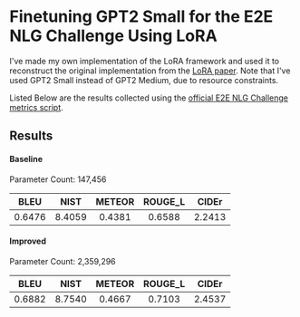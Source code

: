 # Finetuning GPT2 Small for the E2E NLG Challenge Using LoRA
I've made my own implementation of the LoRA framework and used it to 
reconstruct the original implementation from the [LoRA paper](https://arxiv.org/abs/2106.09685).
Note that I've used GPT2 Small instead of GPT2 Medium, due to resource constraints.

Listed Below are the results collected using the [official E2E NLG Challenge metrics script](https://github.com/tuetschek/e2e-metrics).

## Results

#### Baseline
Parameter Count: 147,456

| BLEU   | NIST   | METEOR | ROUGE_L|  CIDEr |
|:------:|:------:|:------:|:------:|:------:|
| 0.6476 | 8.4059 | 0.4381 | 0.6588 | 2.2413 |


#### Improved
Parameter Count: 2,359,296

| BLEU   | NIST   | METEOR | ROUGE_L|  CIDEr |
|:------:|:------:|:------:|:------:|:------:|
| 0.6882 | 8.7540 | 0.4667 | 0.7103 | 2.4537 |
